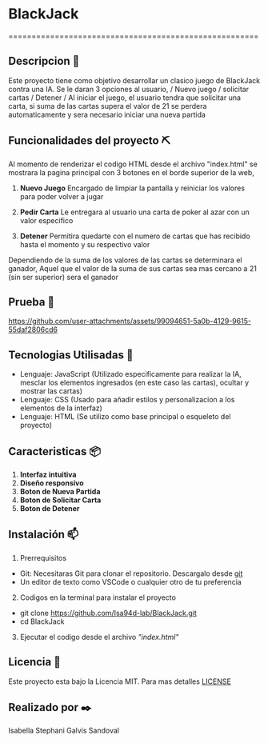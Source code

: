 # BlackJack
======================================================

## Descripcion 📌
Este proyecto tiene como objetivo desarrollar un clasico juego de BlackJack contra una IA. Se le daran 3 opciones al usuario, / Nuevo juego / solicitar cartas / Detener / Al iniciar el juego, el usuario tendra que solicitar una carta, si suma de las cartas supera el valor de 21 se perdera automaticamente y sera necesario iniciar una nueva partida  

## Funcionalidades del proyecto ⛏️

Al momento de renderizar el codigo HTML desde el archivo "index.html" se mostrara la pagina principal con 3 botones en el borde superior de la web, 

1. **Nuevo Juego** Encargado de limpiar la pantalla y reiniciar los valores para poder volver a jugar  

2. **Pedir Carta** Le entregara al usuario una carta de poker al azar con un valor especifico

3. **Detener** Permitira quedarte con el numero de cartas que has recibido hasta el momento y su respectivo valor

Dependiendo de la suma de los valores de las cartas se determinara el ganador, Aquel que el valor de la suma de sus cartas sea mas cercano a 21 (sin ser superior) sera el ganador 

## Prueba 🎰
https://github.com/user-attachments/assets/99094651-5a0b-4129-9615-55daf2806cd6

## Tecnologias Utilisadas 🚀
- Lenguaje: JavaScript (Utilizado especificamente para realizar la IA, mesclar los elementos ingresados (en este caso las cartas), ocultar y mostrar las cartas)
- Lenguaje: CSS (Usado para añadir estilos y personalizacion a los elementos de la interfaz)
- Lenguaje: HTML (Se utilizo como base principal o esqueleto del proyecto)

## Caracteristicas 📦
1. **Interfaz intuitiva**
2. **Diseño responsivo**
3. **Boton de Nueva Partida**
4. **Boton de Solicitar Carta**
5. **Boton de Detener**

## Instalación 📫
1. Prerrequisitos
- Git: Necesitaras Git para clonar el repositorio. Descargalo desde [git](https://git-scm.com/) 
- Un editor de texto como VSCode o cualquier otro de tu preferencia 
  
2. Codigos en la terminal para instalar el proyecto
- git clone https://github.com/Isa94d-lab/BlackJack.git
- cd BlackJack

3. Ejecutar el codigo desde el archivo *"index.html"*

## Licencia 📜
Este proyecto esta bajo la Licencia MIT. Para mas detalles [LICENSE](LICENSE) 
   
## Realizado por ✒️
Isabella Stephani Galvis Sandoval
